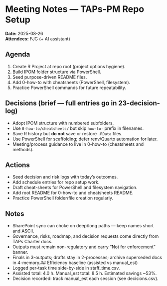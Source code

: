 # Meeting Notes — TAPs-PM Repo Setup
**Date:** 2025-08-26  
**Attendees:** FJG (+ AI assistant)

## Agenda
1. Create R Project at repo root (project options hygiene).
2. Build IPOM folder structure via PowerShell.
3. Seed purpose-driven README files.
4. Add 0-how-to with cheatsheets (PowerShell, filesystem).
5. Practice PowerShell commands for future repeatability.

## Decisions (brief — full entries go in 23-decision-log)
- Adopt IPOM structure with numbered subfolders.
- Use `0-how-to/cheatsheets/` but skip `how-to-` prefix in filenames.
- Save R history but **do not** save or restore `.RData` files.
- Use PowerShell for scaffolding; defer renv/Quarto automation for later.
- Meeting/process guidance to live in 0-how-to (cheatsheets and methods).

## Actions
- Seed decision and risk logs with today’s outcomes.
- Add schedule entries for repo setup work.
- Draft cheat-sheets for PowerShell and filesystem navigation.
- Add root README for 0-how-to and cheatsheets README.
- Practice PowerShell folder/file creation regularly.

## Notes
- SharePoint sync can choke on deep/long paths — keep names short and ASCII.
- Governance, risks, roadmap, and decision requests come directly from TAPs Charter docs.
- Outputs must remain non-regulatory and carry “Not for enforcement” banner.
- Finals in 3-outputs; drafts stay in 2-processes; archive superseded docs in 4-memory.## Efficiency baseline (assisted vs manual_est)
- Logged per-task time side-by-side in staff_time.csv.
- Assisted total: 4.0 h. Manual_est total: 8.5 h. Estimated savings ~53%.
- Decision recorded: track manual_est each session (see decisions.csv).
